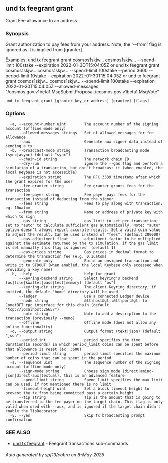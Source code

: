 ## und tx feegrant grant

Grant Fee allowance to an address

### Synopsis

Grant authorization to pay fees from your address. Note, the '--from' flag is
				ignored as it is implied from [granter].

Examples:
und tx feegrant grant cosmos1skjw... cosmos1skjw... --spend-limit 100stake --expiration 2022-01-30T15:04:05Z or
und tx feegrant grant cosmos1skjw... cosmos1skjw... --spend-limit 100stake --period 3600 --period-limit 10stake --expiration 2022-01-30T15:04:05Z or
und tx feegrant grant cosmos1skjw... cosmos1skjw... --spend-limit 100stake --expiration 2022-01-30T15:04:05Z 
	--allowed-messages "/cosmos.gov.v1beta1.MsgSubmitProposal,/cosmos.gov.v1beta1.MsgVote"

```
und tx feegrant grant [granter_key_or_address] [grantee] [flags]
```

### Options

```
  -a, --account-number uint        The account number of the signing account (offline mode only)
      --allowed-messages strings   Set of allowed messages for fee allowance
      --aux                        Generate aux signer data instead of sending a tx
  -b, --broadcast-mode string      Transaction broadcasting mode (sync|async) (default "sync")
      --chain-id string            The network chain ID
      --dry-run                    ignore the --gas flag and perform a simulation of a transaction, but don't broadcast it (when enabled, the local Keybase is not accessible)
      --expiration string          The RFC 3339 timestamp after which the grant expires for the user
      --fee-granter string         Fee granter grants fees for the transaction
      --fee-payer string           Fee payer pays fees for the transaction instead of deducting from the signer
      --fees string                Fees to pay along with transaction; eg: 10uatom
      --from string                Name or address of private key with which to sign
      --gas string                 gas limit to set per-transaction; set to "auto" to calculate sufficient gas automatically. Note: "auto" option doesn't always report accurate results. Set a valid coin value to adjust the result. Can be used instead of "fees". (default 200000)
      --gas-adjustment float       adjustment factor to be multiplied against the estimate returned by the tx simulation; if the gas limit is set manually this flag is ignored  (default 1)
      --gas-prices string          Gas prices in decimal format to determine the transaction fee (e.g. 0.1uatom)
      --generate-only              Build an unsigned transaction and write it to STDOUT (when enabled, the local Keybase only accessed when providing a key name)
  -h, --help                       help for grant
      --keyring-backend string     Select keyring's backend (os|file|kwallet|pass|test|memory) (default "os")
      --keyring-dir string         The client Keyring directory; if omitted, the default 'home' directory will be used
      --ledger                     Use a connected Ledger device
      --node string                &lt;host&gt;:&lt;port&gt; to CometBFT rpc interface for this chain (default "tcp://localhost:26657")
      --note string                Note to add a description to the transaction (previously --memo)
      --offline                    Offline mode (does not allow any online functionality)
  -o, --output string              Output format (text|json) (default "json")
      --period int                 period specifies the time duration(in seconds) in which period_limit coins can be spent before that allowance is reset (ex: 3600)
      --period-limit string        period limit specifies the maximum number of coins that can be spent in the period
  -s, --sequence uint              The sequence number of the signing account (offline mode only)
      --sign-mode string           Choose sign mode (direct|amino-json|direct-aux|textual), this is an advanced feature
      --spend-limit string         Spend limit specifies the max limit can be used, if not mentioned there is no limit
      --timeout-height uint        Set a block timeout height to prevent the tx from being committed past a certain height
      --tip string                 Tip is the amount that is going to be transferred to the fee payer on the target chain. This flag is only valid when used with --aux, and is ignored if the target chain didn't enable the TipDecorator
  -y, --yes                        Skip tx broadcasting prompt confirmation
```

### SEE ALSO

* [und tx feegrant](und_tx_feegrant.md)	 - Feegrant transactions sub-commands

###### Auto generated by spf13/cobra on 6-May-2025
